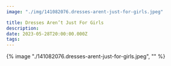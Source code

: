 ```yaml
---
image: "./img/141082076.dresses-arent-just-for-girls.jpeg"

title: Dresses Aren’t Just For Girls
description: 
date: 2023-05-28T20:00:00.000Z
tags: 
---
```

{% image "./141082076.dresses-arent-just-for-girls.jpeg", "" %}
